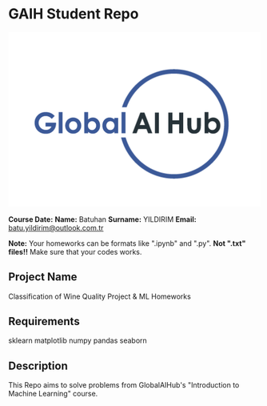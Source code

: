 # GAIH Student Repo
![](img/logo.png)

**Course Date:**
**Name:** Batuhan
**Surname:** YILDIRIM
**Email:** batu.yildirim@outlook.com.tr

**Note:** Your homeworks can be formats like ".ipynb" and ".py". **Not ".txt" files!!** Make sure that your codes works.  

## Project Name
Classification of Wine Quality Project
&
ML Homeworks

## Requirements
sklearn
matplotlib
numpy
pandas
seaborn

## Description

This Repo aims to solve problems from GlobalAIHub's "Introduction to Machine Learning" course.
 
